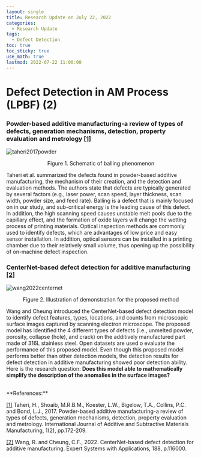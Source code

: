 ```yaml
---
layout: single
title: Research Update on July 22, 2022
categories: 
  - Research Update
tags:       
  - Defect Detection
toc: true
toc_sticky: true
use_math: true
lastmod: 2022-07-22 11:00:00
---
```


# Defect Detection in AM Process (LPBF) (2)


### Powder-based additive manufacturing-a review of types of defects, generation mechanisms, detection, property evaluation and metrology <b id="a1">[[1]](#f1)</b>
![taheri2017powder](https://user-images.githubusercontent.com/15663593/180934073-7ef91950-9a51-4dfc-b147-edaf8663aa54.png)
<p align="center"> Figure 1. Schematic of balling phenomenon </p>

Taheri et al. summarized the defects found in powder-based additive manufacturing, the mechanism of their creation, and the detection and evaluation methods. The authors state that defects are typically generated by several factors (e.g., laser power, scan speed, layer thickness, scan width, powder size, and feed rate). Balling is a defect that is mainly focused on in our study, and sub-critical energy is the leading cause of this defect. In addition, the high scanning speed causes unstable melt pools due to the capillary effect, and the formation of oxide layers will change the wetting process of printing materials. Optical inspection methods are commonly used to identify defects, which are advantages of low price and easy sensor installation. In addition, optical sensors can be installed in a printing chamber due to their relatively small volume, thus opening up the possibility of on-machine defect inspection.

### CenterNet-based defect detection for additive manufacturing <b id="a2">[[2]](#f2)</b>
<img width="linewidth" alt="wang2022centernet" src="https://user-images.githubusercontent.com/15663593/180937338-9dfec6ee-42f4-41f3-aecb-d7e18736812c.png">

<p align="center"> Figure 2. Illustration of demonstration for the proposed method </p>

Wang and Cheung introduced the CenterNet-based defect detection model to identify defect features, types, locations, and counts from microscopic surface images captured by scanning electron microscope. The proposed model has identified the 4 different types of defects (i.e., unmelted powder, porosity, collapse (hole), and crack) on the additively manufactured part made of 316L stainless steel. Open datasets are used o evaluate the performance of this proposed model. Even though this proposed model performs better than other detection models, the detection results for defect detection in additive manufacturing showed poor detection ability. Here is the research question: **Does this model able to mathematically simplify the description of the anomalies in the surface images?**

<br/>
**References:**

<b id="f1"></b>[[1]](#a1) Taheri, H., Shoaib, M.R.B.M., Koester, L.W., Bigelow, T.A., Collins, P.C. and Bond, L.J., 2017. Powder-based additive manufacturing-a review of types of defects, generation mechanisms, detection, property evaluation and metrology. International Journal of Additive and Subtractive Materials Manufacturing, 1(2), pp.172-209.

<b id="f2"></b>[[2]](#a2) Wang, R. and Cheung, C.F., 2022. CenterNet-based defect detection for additive manufacturing. Expert Systems with Applications, 188, p.116000.
